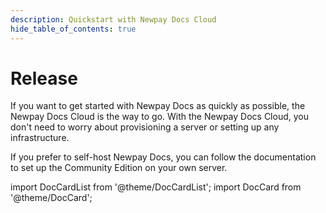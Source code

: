 ```yaml
---
description: Quickstart with Newpay Docs Cloud
hide_table_of_contents: true
---
```

# Release

If you want to get started with Newpay Docs as quickly as possible,
the Newpay Docs Cloud is the way to go. With the Newpay Docs Cloud,
you don't need to worry about provisioning a server or setting up any infrastructure.

If you prefer to self-host Newpay Docs, you can follow the documentation
to set up the Community Edition on your own server.

import DocCardList from '@theme/DocCardList';
import DocCard from '@theme/DocCard';



